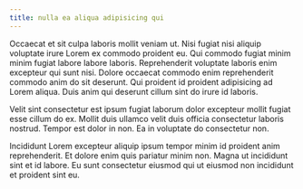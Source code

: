 ```yaml
---
title: nulla ea aliqua adipisicing qui
---
```


Occaecat et sit culpa laboris mollit veniam ut. Nisi fugiat nisi aliquip voluptate irure Lorem ex commodo proident eu. Qui commodo fugiat minim minim fugiat labore labore laboris. Reprehenderit voluptate laboris enim excepteur qui sunt nisi. Dolore occaecat commodo enim reprehenderit commodo anim do sit deserunt. Qui proident id proident adipisicing ad Lorem aliqua. Duis anim qui deserunt cillum sint do irure id laboris.

Velit sint consectetur est ipsum fugiat laborum dolor excepteur mollit fugiat esse cillum do ex. Mollit duis ullamco velit duis officia consectetur laboris nostrud. Tempor est dolor in non. Ea in voluptate do consectetur non.

Incididunt Lorem excepteur aliquip ipsum tempor minim id proident anim reprehenderit. Et dolore enim quis pariatur minim non. Magna ut incididunt sint et id labore. Eu sunt consectetur eiusmod qui ut eiusmod non incididunt et proident sint eu.